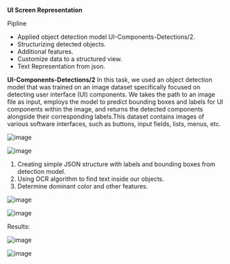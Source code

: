 **UI Screen Representation**

Pipline
- Applied object detection model UI-Components-Detections/2.
- Structurizing detected objects.
- Additional features.
- Customize data to a structured view.
- Text Representation from json.

**UI-Components-Detections/2**
In this task, we used an object detection model that was trained on an image dataset specifically focused on detecting user interface (UI) components. We takes the path to an image file as input, employs the model to predict bounding boxes and labels for UI components within the image, and returns the detected components alongside their corresponding labels.This dataset contains images of various software interfaces, such as buttons, input fields, lists, menus, etc.

![image](https://github.com/Kimiko12/Hackathon_2024/assets/79062452/35120576-a50c-40c3-b727-0e14b3344913)

![image](https://github.com/Kimiko12/Hackathon_2024/assets/79062452/f1dc0d8b-071d-48bf-86f5-a5a3475ca653)


1. Creating simple JSON structure with labels and bounding boxes from detection model.
2. Using OCR algorithm to find text inside our objects.
3. Determine dominant color and other features.

![image](https://github.com/Kimiko12/Hackathon_2024/assets/79062452/fa29ced9-a195-455a-9194-946e5f877df5)

![image](https://github.com/Kimiko12/Hackathon_2024/assets/79062452/a66a6a32-6987-47c6-b5e9-17d90c2acd92)


Results:

![image](https://github.com/Kimiko12/Hackathon_2024/assets/79062452/a9d7ff07-e519-4b43-b7ea-531694ff1175)


![image](https://github.com/Kimiko12/Hackathon_2024/assets/79062452/508fbb38-932b-4521-ba15-5c632e0ea355)






